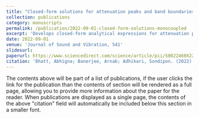 ```yaml
---
title: "Closed-form solutions for attenuation peaks and band boundaries of general monocoupled systems"
collection: publications
category: manuscripts
permalink: /publication/2022-09-01-closed-form-solutions-monocoupled
excerpt: 'Develops closed-form analytical expressions for attenuation peaks and band edges in monocoupled metamaterial systems.'
date: 2022-09-01
venue: 'Journal of Sound and Vibration, 541'
slidesurl: 
paperurl: https://www.sciencedirect.com/science/article/pii/S0022460X22005016
citation: 'Bhatt, Abhigna; Banerjee, Arnab; Adhikari, Sondipon. (2022). "Closed-form solutions for attenuation peaks and band boundaries of general monocoupled systems." <i>Journal of Sound and Vibration</i>, 541.'
---
```

The contents above will be part of a list of publications, if the user clicks the link for the publication than the contents of section will be rendered as a full page, allowing you to provide more information about the paper for the reader. When publications are displayed as a single page, the contents of the above "citation" field will automatically be included below this section in a smaller font.
